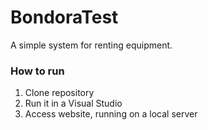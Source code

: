 # BondoraTest

A simple system for renting equipment.

### How to run
1. Clone repository
1. Run it in a Visual Studio
1. Access website, running on a local server
